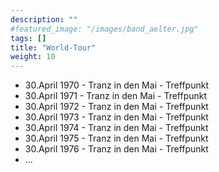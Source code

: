 ```yaml
---
description: ""
#featured_image: "/images/band_aelter.jpg"
tags: []
title: "World-Tour"
weight: 10
---
```



* 30.April 1970 - Tranz in den Mai - Treffpunkt
* 30.April 1971 - Tranz in den Mai - Treffpunkt
* 30.April 1972 - Tranz in den Mai - Treffpunkt
* 30.April 1973 - Tranz in den Mai - Treffpunkt
* 30.April 1974 - Tranz in den Mai - Treffpunkt
* 30.April 1975 - Tranz in den Mai - Treffpunkt
* 30.April 1976 - Tranz in den Mai - Treffpunkt
* ...

